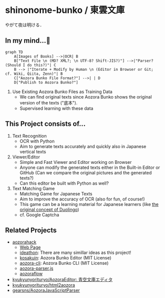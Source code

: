 # shinonome-bunko / 東雲文庫

やがて夜は明ける．

## In my mind...🤔

```mermaid
graph TD
    A[Images of Books] -->|OCR| B
    B["Text File \n (MD? XML?; \n UTF-8? Shift-JIS?)"] -->|"Parser? (Should I do this?)"| C
    B --> |"Iterate + Modify by Human \n (Editor in Browser or Git; cf. Wiki, Qiita, Zenn)"| B
    C["Aozora Bunko File Format?"] -->| | D
    D["Publish to Aozora Bunko?"]
```
1. Use Existing Aozora Bunko Files as Training Data
    - We can find original texts since Aozora Bunko shows the original version of the texts ("底本").
    - Supervised learning with these data

## This Project consists of...

1. Text Recognition
   - OCR with Python
   - Aim to generate texts accurately and quickly also in Japanese vertical texts
1. Viewer/Editor
   - Simple and Fast Viewer and Editor working on Browser
   - Anyone can modify the generated texts either in the Built-in Editor or GitHub (Can we compare the original pictures and the generated texts?)
   - Can this editor be built with Python as well?
1. Text Matching Game
   - Matching Game for Japanese Texts
   - Aim to improve the accuracy of OCR (also for fun, of course!)
   - This game can be a learning material for Japanese learners (like [the original concept of Duolingo](https://www.ted.com/talks/luis_von_ahn_massive_scale_online_collaboration))
   - cf. Google Captcha

## Related Projects

- [aozorahack](https://github.com/aozorahack)
  - [Web Page](https://aozorahack.org)
  - [ideathon](https://github.com/aozorahack/ideathon): There are many simillar ideas as this project!
  - [kosakuin](https://github.com/aozorahack/kosakuin): Aozora Bunko Editor (MIT License)
  - [aozora-cli](https://github.com/aozorahack/aozora-cli): Aozora Bunko CLI (MIT License)
  - [aozora-parser.js](https://github.com/aozorahack/aozora-parser.js)
  - [aozoraflow](https://github.com/aozorahack/aozoraflow)
- [kyukyunyorituryo/AozoraEditor: 青空文庫エディタ](https://github.com/gearsns/AozoraJavaScriptParser)
- [kyukyunyorituryo/html2aozora](https://github.com/kyukyunyorituryo/html2aozora)
- [gearsns/AozoraJavaScriptParser](https://github.com/gearsns/AozoraJavaScriptParser)
